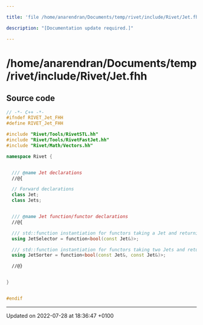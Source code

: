 ```yaml
---

title: 'file /home/anarendran/Documents/temp/rivet/include/Rivet/Jet.fhh'

description: "[Documentation update required.]"

---
```


# /home/anarendran/Documents/temp/rivet/include/Rivet/Jet.fhh






## Source code

```cpp
// -*- C++ -*-
#ifndef RIVET_Jet_FHH
#define RIVET_Jet_FHH

#include "Rivet/Tools/RivetSTL.hh"
#include "Rivet/Tools/RivetFastJet.hh"
#include "Rivet/Math/Vectors.hh"

namespace Rivet {


  /// @name Jet declarations
  //@{

  // Forward declarations
  class Jet;
  class Jets;


  /// @name Jet function/functor declarations
  //@{

  /// std::function instantiation for functors taking a Jet and returning a bool
  using JetSelector = function<bool(const Jet&)>;

  /// std::function instantiation for functors taking two Jets and returning a bool
  using JetSorter = function<bool(const Jet&, const Jet&)>;

  //@}


}


#endif
```


-------------------------------

Updated on 2022-07-28 at 18:36:47 +0100

